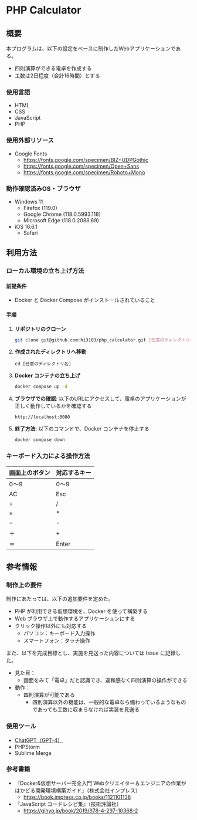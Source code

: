 # PHP Calculator

## 概要

本プログラムは、以下の設定をベースに制作したWebアプリケーションである。

- 四則演算ができる電卓を作成する
- 工数は2日程度（合計16時間）とする

### 使用言語

- HTML
- CSS
- JavaScript
- PHP

### 使用外部リソース

- Google Fonts
    - https://fonts.google.com/specimen/BIZ+UDPGothic
    - https://fonts.google.com/specimen/Open+Sans
    - https://fonts.google.com/specimen/Roboto+Mono

### 動作確認済みOS・ブラウザ

- Windows 11
    - Firefox (119.0)
    - Google Chrome (118.0.5993.118)
    - Microsoft Edge (118.0.2088.69)
- iOS 16.6.1
    - Safari

## 利用方法

### ローカル環境の立ち上げ方法

#### 前提条件

- Docker と Docker Compose がインストールされていること

#### 手順

1. **リポジトリのクローン**
    ```bash
    git clone git@github.com:hi3103/php_calculator.git [任意のディレクトリ名]

2. **作成されたディレクトリへ移動**
    ```
    cd [任意のディレクトリ名]
    ```

3. **Docker コンテナの立ち上げ**

    ```bash
    docker compose up -d
    ```

3. **ブラウザでの確認**: 以下のURLにアクセスして、電卓のアプリケーションが正しく動作しているかを確認する
    ```
    http://localhost:8080
    ```

4. **終了方法**: 以下のコマンドで、Docker コンテナを停止する
    ```bash
    docker compose down
    ```

### キーボード入力による操作方法

| 画面上のボタン | 対応するキー |
|---------|--------|
| 0～9     | 0～9    |
| AC      | Esc    |
| ÷       | /      |
| ×       | *      |
| −       | -      |
| ＋       | +      |
| ＝       | Enter  |

## 参考情報

### 制作上の要件

制作にあたっては、以下の追加要件を定めた。

- PHP が利用できる仮想環境を、Docker を使って構築する
- Web ブラウザ上で動作するアプリケーションにする
- クリック操作以外にも対応する
    - パソコン：キーボード入力操作
    - スマートフォン：タッチ操作

また、以下を完成目標とし、実施を見送った内容については Issue に記録した。

- 見た目：
    - 画面をみて「電卓」だと認識でき、違和感なく四則演算の操作ができる
- 動作：
    - 四則演算が可能である
        - 四則演算以外の機能は、一般的な電卓なら備わっているようなものであっても工数に収まらなければ実装を見送る

### 使用ツール

- [ChatGPT（GPT-4）](https://chat.openai.com/share/983f739b-24ea-4a4e-bfb8-2887daa13ae1)
- PHPStorm
- Sublime Merge

### 参考書籍

- 『Docker&仮想サーバー完全入門 Webクリエイター＆エンジニアの作業がはかどる開発環境構築ガイド』（株式会社インプレス）
    - https://book.impress.co.jp/books/1121101138
- 『JavaScript コードレシピ集』（技術評論社）
    - https://gihyo.jp/book/2019/978-4-297-10368-2
